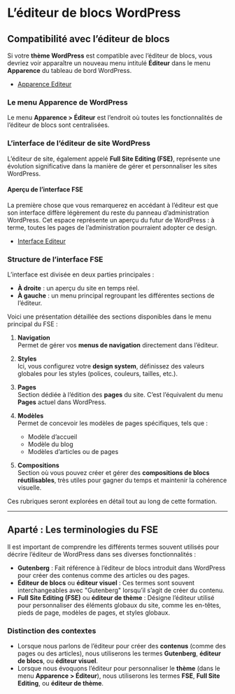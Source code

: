 # L’éditeur de blocs WordPress

## Compatibilité avec l’éditeur de blocs
Si votre **thème WordPress** est compatible avec l’éditeur de blocs, vous devriez voir apparaître un nouveau menu intitulé **Éditeur** dans le menu **Apparence** du tableau de bord WordPress.

- [Apparence Editeur](/grimoire/img/apparence-editeur.jpg.avif)

### Le menu Apparence de WordPress
Le menu **Apparence > Éditeur** est l’endroit où toutes les fonctionnalités de l’éditeur de blocs sont centralisées.

### L’interface de l’éditeur de site WordPress
L’éditeur de site, également appelé **Full Site Editing (FSE)**, représente une évolution significative dans la manière de gérer et personnaliser les sites WordPress.

#### Aperçu de l’interface FSE
La première chose que vous remarquerez en accédant à l’éditeur est que son interface diffère légèrement du reste du panneau d’administration WordPress. Cet espace représente un aperçu du futur de WordPress : à terme, toutes les pages de l’administration pourraient adopter ce design.

- [Interface Editeur](/grimoire/img/interface-fse-ollie-scaled.jpg.avif)

### Structure de l’interface FSE
L’interface est divisée en deux parties principales :
- **À droite** : un aperçu du site en temps réel.
- **À gauche** : un menu principal regroupant les différentes sections de l’éditeur.

Voici une présentation détaillée des sections disponibles dans le menu principal du FSE :

1. **Navigation**  
   Permet de gérer vos **menus de navigation** directement dans l’éditeur.
   
2. **Styles**  
   Ici, vous configurez votre **design system**, définissez des valeurs globales pour les styles (polices, couleurs, tailles, etc.).

3. **Pages**  
   Section dédiée à l’édition des **pages** du site. C’est l’équivalent du menu **Pages** actuel dans WordPress.

4. **Modèles**  
   Permet de concevoir les modèles de pages spécifiques, tels que :
   - Modèle d’accueil
   - Modèle du blog
   - Modèles d’articles ou de pages

5. **Compositions**  
   Section où vous pouvez créer et gérer des **compositions de blocs réutilisables**, très utiles pour gagner du temps et maintenir la cohérence visuelle.

Ces rubriques seront explorées en détail tout au long de cette formation.

---

## Aparté : Les terminologies du FSE
Il est important de comprendre les différents termes souvent utilisés pour décrire l’éditeur de WordPress dans ses diverses fonctionnalités :

- **Gutenberg** : Fait référence à l’éditeur de blocs introduit dans WordPress pour créer des contenus comme des articles ou des pages.
- **Éditeur de blocs** ou **éditeur visuel** : Ces termes sont souvent interchangeables avec "Gutenberg" lorsqu’il s’agit de créer du contenu.
- **Full Site Editing (FSE)** ou **éditeur de thème** : Désigne l’éditeur utilisé pour personnaliser des éléments globaux du site, comme les en-têtes, pieds de page, modèles de pages, et styles globaux.

### Distinction des contextes
- Lorsque nous parlons de l’éditeur pour créer des **contenus** (comme des pages ou des articles), nous utiliserons les termes **Gutenberg**, **éditeur de blocs**, ou **éditeur visuel**.
- Lorsque nous évoquons l’éditeur pour personnaliser le **thème** (dans le menu **Apparence > Éditeur**), nous utiliserons les termes **FSE**, **Full Site Editing**, ou **éditeur de thème**.
